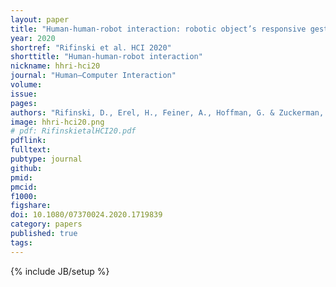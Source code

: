 ```yaml
---
layout: paper
title: "Human-human-robot interaction: robotic object’s responsive gestures improve interpersonal evaluation in human interaction"
year: 2020
shortref: "Rifinski et al. HCI 2020"
shorttitle: "Human-human-robot interaction"
nickname: hhri-hci20
journal: "Human–Computer Interaction"
volume: 
issue: 
pages: 
authors: "Rifinski, D., Erel, H., Feiner, A., Hoffman, G. & Zuckerman, O."
image: hhri-hci20.png
# pdf: RifinskietalHCI20.pdf
pdflink:
fulltext:  
pubtype: journal
github:
pmid:  
pmcid:
f1000:
figshare:
doi: 10.1080/07370024.2020.1719839
category: papers
published: true
tags: 
---
```

{% include JB/setup %}

<!-- # Abstract -->

